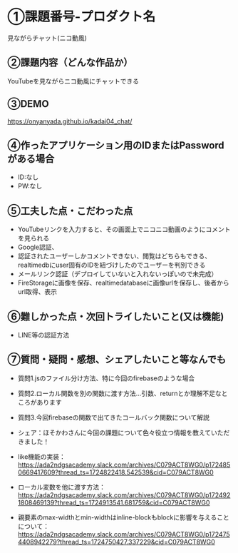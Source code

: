 # ①課題番号-プロダクト名

見ながらチャット(ニコ動風)

## ②課題内容（どんな作品か）

YouTubeを見ながらニコ動風にチャットできる

## ③DEMO

https://onyanyada.github.io/kadai04_chat/

## ④作ったアプリケーション用のIDまたはPasswordがある場合

- ID:なし
- PW:なし

## ⑤工夫した点・こだわった点

- YouTubeリンクを入力すると、その画面上でニコニコ動画のようにコメントを見られる
- Google認証、
- 認証されたユーザーしかコメントできない、閲覧はどちらもできる、realtimedbにuser固有のIDを紐づけしたのでユーザーを判別できる
- メールリンク認証（デプロイしていないと入れないっぽいので未完成）
- FireStorageに画像を保存、realtimedatabaseに画像urlを保存し、後者からurl取得、表示

## ⑥難しかった点・次回トライしたいこと(又は機能)

- LINE等の認証方法
  
## ⑦質問・疑問・感想、シェアしたいこと等なんでも

- 質問1.jsのファイル分け方法、特に今回のfirebaseのような場合
- 質問2.ローカル関数を別の関数に渡す方法…引数、returnとか理解不足なところがあります
- 質問3.今回firebaseの関数で出てきたコールバック関数について解説

  
- シェア：ほそかわさんに今回の課題について色々役立つ情報を教えていただきました！
- like機能の実装：https://ada2ndgsacademy.slack.com/archives/C079ACT8WG0/p1724850669417609?thread_ts=1724822418.542539&cid=C079ACT8WG0
- ローカル変数を他に渡す方法：https://ada2ndgsacademy.slack.com/archives/C079ACT8WG0/p1724921808469139?thread_ts=1724913541.681759&cid=C079ACT8WG0
- 親要素のmax-widthとmin-widthはinline-blockもblockに影響を与えることについて：https://ada2ndgsacademy.slack.com/archives/C079ACT8WG0/p1724754408942279?thread_ts=1724750427.337229&cid=C079ACT8WG0

